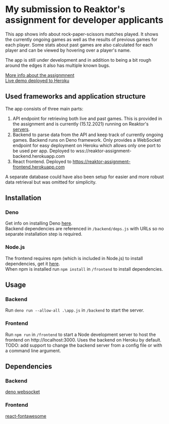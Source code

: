 # My submission to Reaktor's assignment for developer applicants

This app shows info about rock-paper-scissors matches played. It shows the currently ongoing games as well as the results of previous games for each player.
Some stats about past games are also calculated for each player and can be viewed by hovering over a player's name. 

The app is still under development and in addition to being a bit rough around the edges it also has multiple known bugs.

[More info about the assignmnent](https://www.reaktor.com/assignment-2022-developers/)  
[Live demo deployed to Heroku](https://reaktor-assignment-frontend.herokuapp.com/)  

## Used frameworks and application structure
The app consists of three main parts:
1. API endpoint for retrieving both live and past games. This is provided in the assignment and is currently (15.12.2021) running on Reaktor's [servers](https://bad-api-assignment.reaktor.com/).
2. Backend to parse data from the API and keep track of currently ongoing games. Backend runs on Deno framework. Only provides a WebSocket endpoint for easy deployment on Heroku which allows only one port to be used per app. Deployed to wss://reaktor-assignment-backend.herokuapp.com
3. React frontend. Deployed to https://reaktor-assignment-frontend.herokuapp.com

A separate database could have also been setup for easier and more robust data retrieval but was omitted for simplicity. 

## Installation
### Deno
Get info on installing Deno [here](https://deno.land/manual/getting_started/installation).  
Backend dependencies are referenced in `/backend/deps.js` with URLs so no separate installation step is required.  
### Node.js
The frontend requires npm (which is included in Node.js) to install dependencies, get it [here](https://nodejs.org/en/).  
When npm is installed run `npm install` in `/frontend` to install dependencies.

## Usage
### Backend
Run `deno run --allow-all .\app.js` in `/backend` to start the server.  
### Frontend
Run `npm run` in `/frontend` to start a Node development server to host the frontend on http://localhost:3000. Uses the backend on Heroku by default.
TODO: add support to change the backend server from a config file or with a command line argument.  

## Dependencies
### Backend
[deno websocket](https://deno.land/x/websocket@v0.1.3)
### Frontend
[react-fontawesome](https://github.com/FortAwesome/react-fontawesome)
